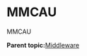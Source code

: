 # MMCAU

MMCAU

**Parent topic:**[Middleware](../topics/applicable_for_productrt1050_or_productrt1010_or_p.md)

